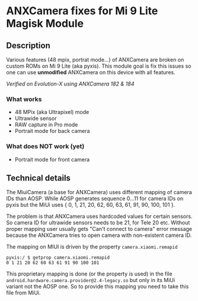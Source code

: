 # ANXCamera fixes for Mi 9 Lite Magisk Module

## Description
Various features (48 mpix, portrat mode...) of ANXCamera are broken on custom ROMs on Mi 9 Lite (aka pyxis).
This module goal is fix this issues so one can use __unmodified__ ANXCamera on this device with all features.

_Verified on Evolution-X using ANXCamera 182 & 184_

### What works
- 48 MPix (aka Ultrapixel) mode
- Ultrawide sensor
- RAW capture in Pro mode
- Portrait mode for back camera

### What does NOT work (yet)
- Portrait mode for front camera

## Technical details
The MiuiCamera (a base for ANXCamera) uses different mapping of camera IDs than AOSP. While AOSP generates
sequence 0...11 for camera IDs on pyxis but the MiUi uses { 0, 1, 21, 20, 62, 60, 63, 61, 91, 90, 100, 101 }.

The problem is that ANXCamera uses hardcoded values for certain sensors. So camera ID for ultrawide sensors needs to be 21, for Tele 20 etc. Without proper mapping user usually gets "Can't connect to camera" error message because the ANXCamera tries to open camera with non-existent camera ID.

The mapping on MIUI is driven by the property `camera.xiaomi.remapid`

    pyxis:/ $ getprop camera.xiaomi.remapid
    0 1 21 20 62 60 63 61 91 90 100 101

This proprietary mapping is done (or the property is used) in the file `android.hardware.camera.provider@2.4-legacy.so` but only in its MiUi variant not the AOSP one. So to provide this mapping you need to take this file from MiUi.
